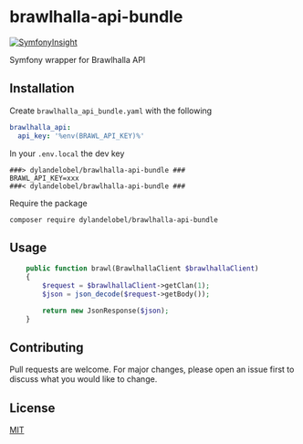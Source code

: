 # brawlhalla-api-bundle
[![SymfonyInsight](https://insight.symfony.com/projects/100ff684-17fc-4678-9aee-aab30e261b70/big.svg)](https://insight.symfony.com/projects/100ff684-17fc-4678-9aee-aab30e261b70)

Symfony wrapper for Brawlhalla API

## Installation

Create `brawlhalla_api_bundle.yaml` with the following

```yaml
brawlhalla_api:
  api_key: '%env(BRAWL_API_KEY)%'
```

In your `.env.local` the dev key

```
###> dylandelobel/brawlhalla-api-bundle ###
BRAWL_API_KEY=xxx
###< dylandelobel/brawlhalla-api-bundle ###
```

Require the package
```
composer require dylandelobel/brawlhalla-api-bundle
```
## Usage

```php
    public function brawl(BrawlhallaClient $brawlhallaClient)
    {
        $request = $brawlhallaClient->getClan(1);
        $json = json_decode($request->getBody());

        return new JsonResponse($json);
    }
```

## Contributing
Pull requests are welcome. For major changes, please open an issue first to discuss what you would like to change.

## License
[MIT](https://choosealicense.com/licenses/mit/)
